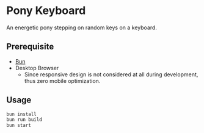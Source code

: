 # Pony Keyboard

An energetic pony stepping on random keys on a keyboard.

## Prerequisite

- [Bun](https://bun.sh)
- Desktop Browser
  - Since responsive design is not considered at all during development, thus zero mobile optimization.

## Usage

```zsh
bun install
bun run build
bun start
```
